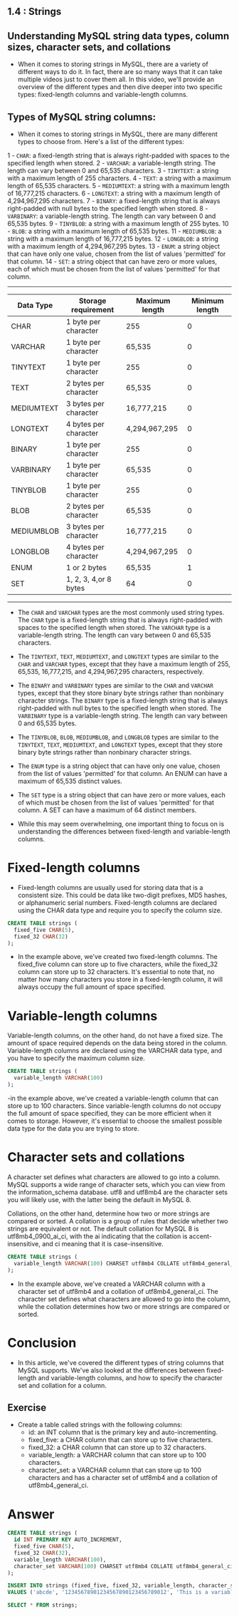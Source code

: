 ## 1.4 : Strings

## Understanding MySQL string data types, column sizes, character sets, and collations

- When it comes to storing strings in MySQL, there are a variety of different ways to do it. In fact, there are so many ways that it can take multiple videos just to cover them all. In this video, we'll provide an overview of the different types and then dive deeper into two specific types: fixed-length columns and variable-length columns.

## Types of MySQL string columns:
- When it comes to storing strings in MySQL, there are many different types to choose from. Here's a list of the different types:

1 - `CHAR`: a fixed-length string that is always right-padded with spaces to the specified length when stored.
2 - `VARCHAR`: a variable-length string. The length can vary between 0 and 65,535 characters.
3 - `TINYTEXT`: a string with a maximum length of 255 characters.
4 - `TEXT`: a string with a maximum length of 65,535 characters.
5 - `MEDIUMTEXT`: a string with a maximum length of 16,777,215 characters.
6 - `LONGTEXT`: a string with a maximum length of 4,294,967,295 characters.
7 - `BINARY`: a fixed-length string that is always right-padded with null bytes to the specified length when stored.
8 - `VARBINARY`: a variable-length string. The length can vary between 0 and 65,535 bytes.
9 - `TINYBLOB`: a string with a maximum length of 255 bytes.
10 - `BLOB`: a string with a maximum length of 65,535 bytes.
11 - `MEDIUMBLOB`: a string with a maximum length of 16,777,215 bytes.
12 - `LONGBLOB`: a string with a maximum length of 4,294,967,295 bytes.
13 - `ENUM`: a string object that can have only one value, chosen from the list of values 'permitted' for that column.
14 - `SET`: a string object that can have zero or more values, each of which must be chosen from the list of values 'permitted' for that column.


----------------------------------------------------------------------
| Data Type | Storage requirement  |  Maximum length| Minimum length | 
|-----------|----------------------|----------------|----------------|
| CHAR      | 1 byte per character | 255            | 0              |                  
| VARCHAR   | 1 byte per character | 65,535         | 0              |                  
| TINYTEXT  | 1 byte per character | 255            | 0              |                  
| TEXT      | 2 bytes per character| 65,535         | 0              |                  
| MEDIUMTEXT| 3 bytes per character| 16,777,215     | 0              |                  
| LONGTEXT  | 4 bytes per character| 4,294,967,295  | 0              |                  
| BINARY    | 1 byte per character | 255            | 0              |                  
| VARBINARY | 1 byte per character | 65,535         | 0              |                  
| TINYBLOB  | 1 byte per character | 255            | 0              |                  
| BLOB      | 2 bytes per character| 65,535         | 0              |                 
| MEDIUMBLOB| 3 bytes per character| 16,777,215     | 0              |                  
| LONGBLOB  | 4 bytes per character| 4,294,967,295  | 0              |                  
| ENUM      | 1 or 2 bytes         | 65,535         | 1              |                  
| SET       | 1, 2, 3, 4,or 8 bytes| 64             | 0              |                  
----------------------------------------------------------------------

- The `CHAR` and `VARCHAR` types are the most commonly used string types. The `CHAR` type is a fixed-length string that is always right-padded with spaces to the specified length when stored. The `VARCHAR` type is a variable-length string. The length can vary between 0 and 65,535 characters.

- The `TINYTEXT`, `TEXT`, `MEDIUMTEXT`, and `LONGTEXT` types are similar to the `CHAR` and `VARCHAR` types, except that they have a maximum length of 255, 65,535, 16,777,215, and 4,294,967,295 characters, respectively.

- The `BINARY` and `VARBINARY` types are similar to the `CHAR` and `VARCHAR` types, except that they store binary byte strings rather than nonbinary character strings. The `BINARY` type is a fixed-length string that is always right-padded with null bytes to the specified length when stored. The `VARBINARY` type is a variable-length string. The length can vary between 0 and 65,535 bytes.

- The `TINYBLOB`, `BLOB`, `MEDIUMBLOB`, and `LONGBLOB` types are similar to the `TINYTEXT`, `TEXT`, `MEDIUMTEXT`, and `LONGTEXT` types, except that they store binary byte strings rather than nonbinary character strings.

- The `ENUM` type is a string object that can have only one value, chosen from the list of values 'permitted' for that column. An ENUM can have a maximum of 65,535 distinct values.

- The `SET` type is a string object that can have zero or more values, each of which must be chosen from the list of values 'permitted' for that column. A SET can have a maximum of 64 distinct members.

- While this may seem overwhelming, one important thing to focus on is understanding the differences between fixed-length and variable-length columns.

# Fixed-length columns
- Fixed-length columns are usually used for storing data that is a consistent size. This could be data like two-digit prefixes, MD5 hashes, or alphanumeric serial numbers. Fixed-length columns are declared using the CHAR data type and require you to specify the column size.

```sql
CREATE TABLE strings (
  fixed_five CHAR(5),
  fixed_32 CHAR(32)
);
```

- In the example above, we've created two fixed-length columns. The fixed_five column can store up to five characters, while the fixed_32 column can store up to 32 characters. It's essential to note that, no matter how many characters you store in a fixed-length column, it will always occupy the full amount of space specified.

# Variable-length columns
Variable-length columns, on the other hand, do not have a fixed size. The amount of space required depends on the data being stored in the column. Variable-length columns are declared using the VARCHAR data type, and you have to specify the maximum column size.

```sql
CREATE TABLE strings (
  variable_length VARCHAR(100)
);
```

-in the example above, we've created a variable-length column that can store up to 100 characters. Since variable-length columns do not occupy the full amount of space specified, they can be more efficient when it comes to storage. However, it's essential to choose the smallest possible data type for the data you are trying to store.


# Character sets and collations

A character set defines what characters are allowed to go into a column. MySQL supports a wide range of character sets, which you can view from the information_schema database. utf8 and utf8mb4 are the character sets you will likely use, with the latter being the default in MySQL 8.

Collations, on the other hand, determine how two or more strings are compared or sorted. A collation is a group of rules that decide whether two strings are equivalent or not. The default collation for MySQL 8 is utf8mb4_0900_ai_ci, with the ai indicating that the collation is accent-insensitive, and ci meaning that it is case-insensitive.

```sql
CREATE TABLE strings (
  variable_length VARCHAR(100) CHARSET utf8mb4 COLLATE utf8mb4_general_ci
);
```

- In the example above, we've created a VARCHAR column with a character set of utf8mb4 and a collation of utf8mb4_general_ci. The character set defines what characters are allowed to go into the column, while the collation determines how two or more strings are compared or sorted.

# Conclusion

- In this article, we've covered the different types of string columns that MySQL supports. We've also looked at the differences between fixed-length and variable-length columns, and how to specify the character set and collation for a column.

## Exercise

- Create a table called strings with the following columns:
  - id: an INT column that is the primary key and auto-incrementing.
  - fixed_five: a CHAR column that can store up to five characters.
  - fixed_32: a CHAR column that can store up to 32 characters.
  - variable_length: a VARCHAR column that can store up to 100 characters.
  - character_set: a VARCHAR column that can store up to 100 characters and has a character set of utf8mb4 and a collation of utf8mb4_general_ci.


# Answer

```sql
CREATE TABLE strings (
  id INT PRIMARY KEY AUTO_INCREMENT,
  fixed_five CHAR(5),
  fixed_32 CHAR(32),
  variable_length VARCHAR(100),
  character_set VARCHAR(100) CHARSET utf8mb4 COLLATE utf8mb4_general_ci
);

INSERT INTO strings (fixed_five, fixed_32, variable_length, character_set)
VALUES ('abcde', '12345678901234567890123456789012', 'This is a variable-length column', 'This is a column with a character set and collation');

SELECT * FROM strings;
```